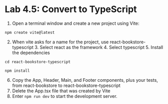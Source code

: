 # Lab 4.5: Convert to TypeScript

1. Open a terminal window and create a new project using Vite:

`npm create vite@latest`

2. When vite asks for a name for the project, use react-bookstore-typescript 3. Select react as the framework 4. Select typescript 5. Install the dependencies

`cd react-bookstore-typescript`

`npm install`

6. Copy the App, Header, Main, and Footer components, plus your tests, from react-bookstore to react-bookstore-typescript
7. Delete the App.tsx file that was created by Vite
8. Enter `npm run dev` to start the development server.
